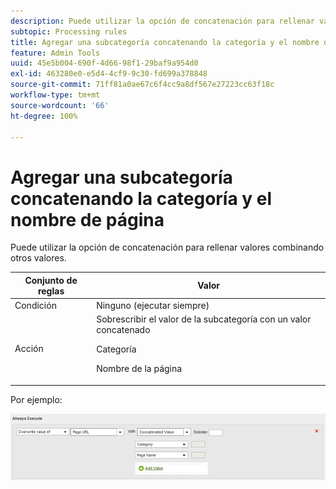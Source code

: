 ```yaml
---
description: Puede utilizar la opción de concatenación para rellenar valores combinando otros valores.
subtopic: Processing rules
title: Agregar una subcategoría concatenando la categoría y el nombre de página
feature: Admin Tools
uuid: 45e5b004-690f-4d66-98f1-29baf9a954d0
exl-id: 463280e0-e5d4-4cf9-9c30-fd699a378848
source-git-commit: 71ff81a0ae67c6f4cc9a8df567e27223cc63f18c
workflow-type: tm+mt
source-wordcount: '66'
ht-degree: 100%

---
```


# Agregar una subcategoría concatenando la categoría y el nombre de página

Puede utilizar la opción de concatenación para rellenar valores combinando otros valores.

<table id="table_FF761C2011CD456B9A466C054A54FC30"> 
 <thead> 
  <tr> 
   <th colname="col1" class="entry"> Conjunto de reglas </th> 
   <th colname="col2" class="entry"> Valor </th> 
  </tr> 
 </thead>
 <tbody> 
  <tr> 
   <td colname="col1"> Condición </td> 
   <td colname="col2"> Ninguno (ejecutar siempre) </td> 
  </tr> 
  <tr> 
   <td colname="col1"> Acción </td> 
   <td colname="col2">Sobrescribir el valor de la subcategoría con un valor concatenado <p>Categoría </p> <p>Nombre de la página </p> </td> 
  </tr> 
 </tbody> 
</table>

Por ejemplo:

![](assets/add-subcategory-using-concat.png)
